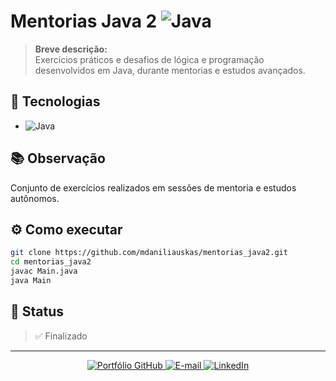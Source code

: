 # Mentorias Java 2 ![Java](https://img.shields.io/badge/Java-ED8B00?style=for-the-badge&logo=java&logoColor=white)

> **Breve descrição:**  
> Exercícios práticos e desafios de lógica e programação desenvolvidos em Java, durante mentorias e estudos avançados.

## 🚀 Tecnologias

- ![Java](https://img.shields.io/badge/Java-ED8B00?style=flat-square&logo=java&logoColor=white)

## 📚 Observação

Conjunto de exercícios realizados em sessões de mentoria e estudos autônomos.

## ⚙️ Como executar

```bash
git clone https://github.com/mdaniliauskas/mentorias_java2.git
cd mentorias_java2
javac Main.java
java Main
```

## 📄 Status

> ✅ Finalizado

---

<p align="center">
  <a href="https://github.com/mdaniliauskas">
    <img src="https://img.shields.io/badge/Portfólio%20GitHub-100000?style=flat-square&logo=github&logoColor=white" alt="Portfólio GitHub">
  </a>
  <a href="mailto:marcelo.daniliauskas@gmail.com">
    <img src="https://img.shields.io/badge/E--mail-D14836?style=flat-square&logo=gmail&logoColor=white" alt="E-mail">
  </a>
  <a href="https://www.linkedin.com/in/mdaniliauskas">
    <img src="https://img.shields.io/badge/LinkedIn-0A66C2?style=flat-square&logo=linkedin&logoColor=white" alt="LinkedIn">
  </a>
</p>
